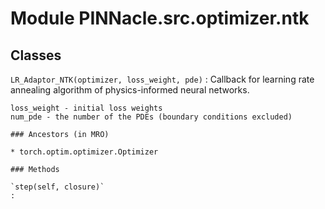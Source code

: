 # Module PINNacle.src.optimizer.ntk

## Classes

`LR_Adaptor_NTK(optimizer, loss_weight, pde)`
: Callback for learning rate annealing algorithm of physics-informed neural networks.

    loss_weight - initial loss weights
    num_pde - the number of the PDEs (boundary conditions excluded)

    ### Ancestors (in MRO)

    * torch.optim.optimizer.Optimizer

    ### Methods

    `step(self, closure)`
    :
